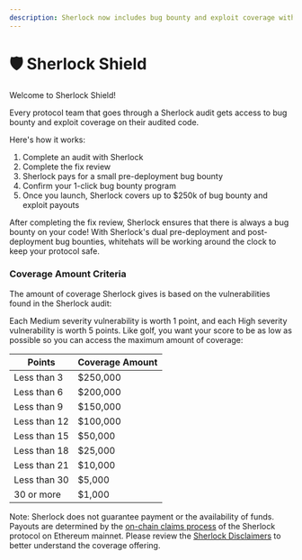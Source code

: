 ```yaml
---
description: Sherlock now includes bug bounty and exploit coverage with every audit
---
```


# 🛡️ Sherlock Shield

Welcome to Sherlock Shield!

Every protocol team that goes through a Sherlock audit gets access to bug bounty and exploit coverage on their audited code.&#x20;

Here's how it works:

1. Complete an audit with Sherlock
2. Complete the fix review
3. Sherlock pays for a small pre-deployment bug bounty
4. Confirm your 1-click bug bounty program
5. Once you launch, Sherlock covers up to $250k of bug bounty and exploit payouts

After completing the fix review, Sherlock ensures that there is always a bug bounty on your code! With Sherlock's dual pre-deployment and post-deployment bug bounties, whitehats will be working around the clock to keep your protocol safe.&#x20;

### Coverage Amount Criteria

The amount of coverage Sherlock gives is based on the vulnerabilities found in the Sherlock audit:

Each Medium severity vulnerability is worth 1 point, and each High severity vulnerability is worth 5 points. Like golf, you want your score to be as low as possible so you can access the maximum amount of coverage:

| Points       | Coverage Amount |
| ------------ | --------------- |
| Less than 3  | $250,000        |
| Less than 6  | $200,000        |
| Less than 9  | $150,000        |
| Less than 12 | $100,000        |
| Less than 15 | $50,000         |
| Less than 18 | $25,000         |
| Less than 21 | $10,000         |
| Less than 30 | $5,000          |
| 30 or more   | $1,000          |

Note: Sherlock does not guarantee payment or the availability of funds. Payouts are determined by the [on-chain claims process](claims/) of the Sherlock protocol on Ethereum mainnet. Please review the [Sherlock Disclaimers](../disclaimers.md) to better understand the coverage offering.&#x20;

